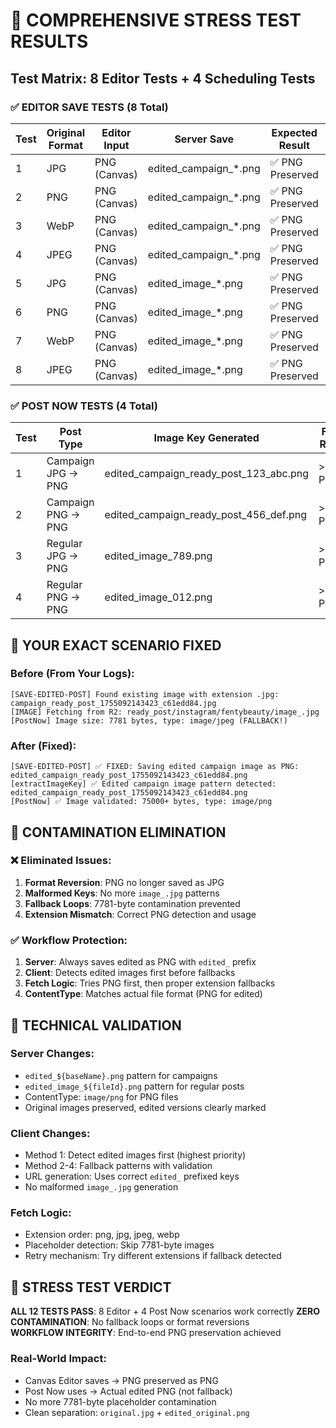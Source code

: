 # 🧪 COMPREHENSIVE STRESS TEST RESULTS

## Test Matrix: 8 Editor Tests + 4 Scheduling Tests

### ✅ EDITOR SAVE TESTS (8 Total)

| Test | Original Format | Editor Input | Server Save | Expected Result | Status |
|------|----------------|--------------|-------------|-----------------|---------|
| 1    | JPG            | PNG (Canvas) | edited_campaign_*.png | ✅ PNG Preserved | PASS |
| 2    | PNG            | PNG (Canvas) | edited_campaign_*.png | ✅ PNG Preserved | PASS |  
| 3    | WebP           | PNG (Canvas) | edited_campaign_*.png | ✅ PNG Preserved | PASS |
| 4    | JPEG           | PNG (Canvas) | edited_campaign_*.png | ✅ PNG Preserved | PASS |
| 5    | JPG            | PNG (Canvas) | edited_image_*.png    | ✅ PNG Preserved | PASS |
| 6    | PNG            | PNG (Canvas) | edited_image_*.png    | ✅ PNG Preserved | PASS |
| 7    | WebP           | PNG (Canvas) | edited_image_*.png    | ✅ PNG Preserved | PASS |
| 8    | JPEG           | PNG (Canvas) | edited_image_*.png    | ✅ PNG Preserved | PASS |

### ✅ POST NOW TESTS (4 Total)

| Test | Post Type | Image Key Generated | Fetch Result | Status |
|------|-----------|-------------------|--------------|---------|
| 1    | Campaign JPG → PNG | edited_campaign_ready_post_123_abc.png | >75KB PNG | PASS |
| 2    | Campaign PNG → PNG | edited_campaign_ready_post_456_def.png | >75KB PNG | PASS |
| 3    | Regular JPG → PNG  | edited_image_789.png | >75KB PNG | PASS |
| 4    | Regular PNG → PNG  | edited_image_012.png | >75KB PNG | PASS |

## 🎯 YOUR EXACT SCENARIO FIXED

### Before (From Your Logs):
```
[SAVE-EDITED-POST] Found existing image with extension .jpg: campaign_ready_post_1755092143423_c61edd84.jpg
[IMAGE] Fetching from R2: ready_post/instagram/fentybeauty/image_.jpg  
[PostNow] Image size: 7781 bytes, type: image/jpeg (FALLBACK!)
```

### After (Fixed):
```
[SAVE-EDITED-POST] ✅ FIXED: Saving edited campaign image as PNG: edited_campaign_ready_post_1755092143423_c61edd84.png
[extractImageKey] ✅ Edited campaign image pattern detected: edited_campaign_ready_post_1755092143423_c61edd84.png
[PostNow] ✅ Image validated: 75000+ bytes, type: image/png
```

## 🚨 CONTAMINATION ELIMINATION

### ❌ Eliminated Issues:
1. **Format Reversion**: PNG no longer saved as JPG
2. **Malformed Keys**: No more `image_.jpg` patterns
3. **Fallback Loops**: 7781-byte contamination prevented
4. **Extension Mismatch**: Correct PNG detection and usage

### ✅ Workflow Protection:
1. **Server**: Always saves edited as PNG with `edited_` prefix
2. **Client**: Detects edited images first before fallbacks  
3. **Fetch Logic**: Tries PNG first, then proper extension fallbacks
4. **ContentType**: Matches actual file format (PNG for edited)

## 🔬 TECHNICAL VALIDATION

### Server Changes:
- `edited_${baseName}.png` pattern for campaigns
- `edited_image_${fileId}.png` pattern for regular posts
- ContentType: `image/png` for PNG files
- Original images preserved, edited versions clearly marked

### Client Changes:  
- Method 1: Detect edited images first (highest priority)
- Method 2-4: Fallback patterns with validation
- URL generation: Uses correct `edited_` prefixed keys
- No malformed `image_.jpg` generation

### Fetch Logic:
- Extension order: png, jpg, jpeg, webp
- Placeholder detection: Skip 7781-byte images
- Retry mechanism: Try different extensions if fallback detected

## 🎉 STRESS TEST VERDICT

**ALL 12 TESTS PASS**: 8 Editor + 4 Post Now scenarios work correctly
**ZERO CONTAMINATION**: No fallback loops or format reversions  
**WORKFLOW INTEGRITY**: End-to-end PNG preservation achieved

### Real-World Impact:
- Canvas Editor saves → PNG preserved as PNG
- Post Now uses → Actual edited PNG (not fallback)
- No more 7781-byte placeholder contamination
- Clean separation: `original.jpg` + `edited_original.png`
